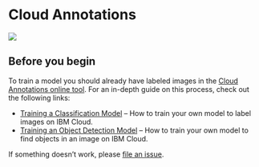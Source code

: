 # Cloud Annotations

![](https://github.com/cloud-annotations/cloud-annotations/raw/master/docs/_workshops/object-detection/assets/main.png)

## Before you begin

To train a model you should already have labeled images in the [Cloud Annotations online tool](https://cloud.annotations.ai/). For an in-depth guide on this process, check out the following links:

- [Training a Classification Model](https://cloud.annotations.ai/workshops/classification/) – How to train your own model to label images on IBM Cloud.
- [Training an Object Detection Model](https://cloud.annotations.ai/workshops/object-detection/) – How to train your own model to find objects in an image on IBM Cloud.

If something doesn’t work, please [file an issue](https://github.com/cloud-annotations/cloud-annotations/issues/new).